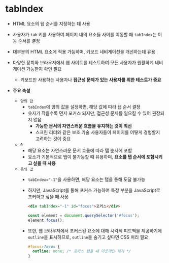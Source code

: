 # tabIndex

- HTML 요소의 탭 순서를 지정하는 데 사용
- 사용자가 `tab` 키를 사용하여 페이지 내의 요소들 사이를 이동할 때 `tabIndex`는 이동 순서를 결정
- 대부분의 HTML 요소에 적용 가능하며, 키보드 네비게이션을 개선하는데 유용
- 다양한 장치와 브라우저에서 웹 사이트를 테스트하여 모든 사용자가 원활하게 네비게이션 가능한지 확인 필요
  - 키보드만 사용하는 사용자나 **접근성 문제가 있는 사용자를 위한 테스트가 중요**

- **주요 속성**
  - `양의 값`
    - `tabIndex`에 양의 값을 설정하면, 해당 값에 따라 탭 순서 결정
    - 숫자가 작을수록 먼저 포커스 되지만, 접근성 문제를 일으킬 수 있어 권장되지 않음
      - **가능한 문서의 자연스러운 흐름을 유지하는 것이 최선**
      - 스크린 리더와 같은 보조 기술 사용자들이 페이지를 어떻게 경험할지 고려하는 것이 중요
  - `0`
    - 해당 요소는 자연스러운 문서 흐름에 따라 탭 순서에 포함
    - 요소가 기본적으로 탭이 불가능할 때 유용하며, **요소를 탭 순서에 포함시키고 싶을 때 사용**
  - `음의 값`
    - `tabIndex="-1"`을 사용하면, 해당 요소는 탭을 통해 도달 불가능
    - 하지만, JavaScript를 통해 포커스 가능하여 특정 부분을 JavaScript로 포커하고 싶을 때 사용
      
      ```html
      <div tabIndex="-1" id="focus">포커스</div>
      ```
      ```javascript
      const element = document.querySelector('#focus');
      element.focus();
      ```
    - 또한, 웹 브라우저에서 포커스된 요소에 대해 시각적 피드백을 제공하기에 `outline`을 표시하므로, `outline`을 숨기고 싶다면 CSS 처리 필요

      ```css
      #focus:focus {
        outline: none; /* 포커스 됐을 때 아웃라인 제거 */
      }
      ```